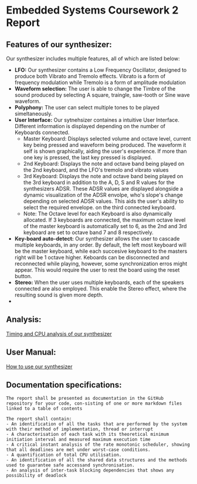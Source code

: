 # Embedded Systems Coursework 2 Report

## Features of our synthesizer:

Our synthesizer includes multiple features, all of which are listed below:

- **LFO:** Our synthesizer contains a Low Frequency Oscillator, designed to produce both Vibrato and Tremolo effects. Vibrato is a form of frequency modulation while Tremolo is a form of amplitude modulation
- **Waveform selection:** The user is able to change the Timbre of the sound produced by selecting A square, traingle, saw-tooth or Sine wave waveform.
- **Polyphony:** The user can select multiple tones to be played simeltaneously. 
- **User Interface:** Our sytnehsizer containes a intuitive User Interface. Different information is displayed depending on the number of Keyboards connected. 
    - Master Keyboard: Displays selected volume and octave level, current key being pressed and waveform being produced. The waveform it self is shown graphically, aiding the user's experience. If more than one key is pressed, the last key pressed is displayed. 
    - 2nd Keyboard: Displays the note and octave band being played on the 2nd keyboard, and the LFO's tremolo and vibrato values 
    - 3rd Keyboard: Displays  the note and octave band being played on the 3rd keyboard in addition to the A, D, S and R values for the synthesizers ADSR. These ADSR values are displayed alongside a dynamic visualization of the ADSR envolpe, who's slope's change depending on selected ADSR values. This aids the user's ability to select the required envelope.  on the third connected keyboard. 
    - Note: The Octave level for each Keyboard is also dynamically allocated. If 3 keyboards are connected, the maximum octave level of the master keyboard is automatically set to 6, as the 2nd and 3rd keyboard are set to octave band 7 and 8 respectively. 
- **Key-board auto-detect:** Our synthesizer allows the user to cascade multiple keyboards, in any order. By default, the left most keyboard will be the master keyboard, while each succesive keyboard to the masters right will be 1 octave higher. Keboards can be disconnected and reconnected while playing, however, some synchronization erros might appear. This would require the user to rest the board using the reset button. 
- **Stereo:** When the user uses multiple keyboards, each of the speakers connected are also employed. This enable the Stereo effect, where the resulting sound is given more depth. 
- 

## Analysis:
[Timing and CPU analysis of our synthesizer](doc/CPUanalysisandtiming.md)




## User Manual:
[How to use our synthesizer](doc/howtouse.md)



## Documentation specifications: 

    The report shall be presented as documentation in the GitHub repository for your code, con-sisting of one or more markdown files linked to a table of contents
    
    The report shall contain: 
    - An identification of all the tasks that are performed by the system with their method of implementation, thread or interrupt
    - A characterisation of each task with its theoretical minimum initiation interval and measured maximum execution time
    - A critical instant analysis of the rate monotonic scheduler, showing that all deadlines are met under worst-case conditions. 
    - A quantification of total CPU utilisation. 
    - An identification of all the shared data structures and the methods used to guarantee safe accessand synchronisation.
    - An analysis of inter-task blocking dependencies that shows any possibility of deadlock


```sh

```
  
